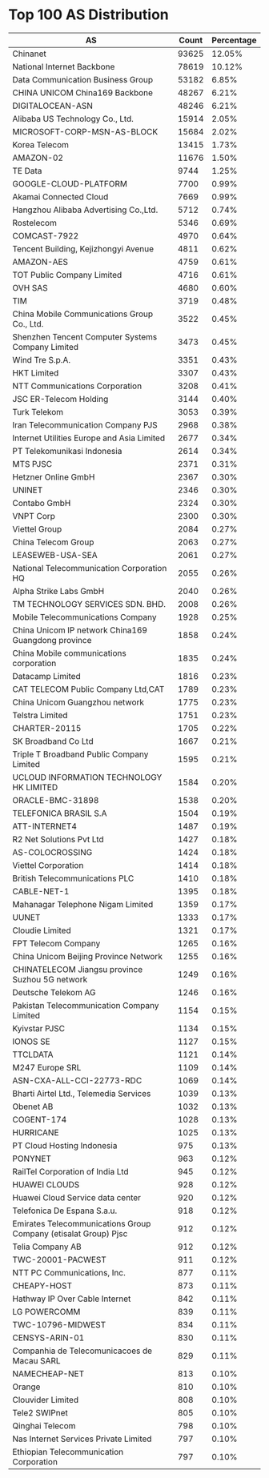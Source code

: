 # Top 100 AS Distribution
| AS | Count | Percentage |
|----|----|----|
| Chinanet | 93625 | 12.05% |
| National Internet Backbone | 78619 | 10.12% |
| Data Communication Business Group | 53182 | 6.85% |
| CHINA UNICOM China169 Backbone | 48267 | 6.21% |
| DIGITALOCEAN-ASN | 48246 | 6.21% |
| Alibaba US Technology Co., Ltd. | 15914 | 2.05% |
| MICROSOFT-CORP-MSN-AS-BLOCK | 15684 | 2.02% |
| Korea Telecom | 13415 | 1.73% |
| AMAZON-02 | 11676 | 1.50% |
| TE Data | 9744 | 1.25% |
| GOOGLE-CLOUD-PLATFORM | 7700 | 0.99% |
| Akamai Connected Cloud | 7669 | 0.99% |
| Hangzhou Alibaba Advertising Co.,Ltd. | 5712 | 0.74% |
| Rostelecom | 5346 | 0.69% |
| COMCAST-7922 | 4970 | 0.64% |
| Tencent Building, Kejizhongyi Avenue | 4811 | 0.62% |
| AMAZON-AES | 4759 | 0.61% |
| TOT Public Company Limited | 4716 | 0.61% |
| OVH SAS | 4680 | 0.60% |
| TIM | 3719 | 0.48% |
| China Mobile Communications Group Co., Ltd. | 3522 | 0.45% |
| Shenzhen Tencent Computer Systems Company Limited | 3473 | 0.45% |
| Wind Tre S.p.A. | 3351 | 0.43% |
| HKT Limited | 3307 | 0.43% |
| NTT Communications Corporation | 3208 | 0.41% |
| JSC ER-Telecom Holding | 3144 | 0.40% |
| Turk Telekom | 3053 | 0.39% |
| Iran Telecommunication Company PJS | 2968 | 0.38% |
| Internet Utilities Europe and Asia Limited | 2677 | 0.34% |
| PT Telekomunikasi Indonesia | 2614 | 0.34% |
| MTS PJSC | 2371 | 0.31% |
| Hetzner Online GmbH | 2367 | 0.30% |
| UNINET | 2346 | 0.30% |
| Contabo GmbH | 2324 | 0.30% |
| VNPT Corp | 2300 | 0.30% |
| Viettel Group | 2084 | 0.27% |
| China Telecom Group | 2063 | 0.27% |
| LEASEWEB-USA-SEA | 2061 | 0.27% |
| National Telecommunication Corporation HQ | 2055 | 0.26% |
| Alpha Strike Labs GmbH | 2040 | 0.26% |
| TM TECHNOLOGY SERVICES SDN. BHD. | 2008 | 0.26% |
| Mobile Telecommunications Company | 1928 | 0.25% |
| China Unicom IP network China169 Guangdong province | 1858 | 0.24% |
| China Mobile communications corporation | 1835 | 0.24% |
| Datacamp Limited | 1816 | 0.23% |
| CAT TELECOM Public Company Ltd,CAT | 1789 | 0.23% |
| China Unicom Guangzhou network | 1775 | 0.23% |
| Telstra Limited | 1751 | 0.23% |
| CHARTER-20115 | 1705 | 0.22% |
| SK Broadband Co Ltd | 1667 | 0.21% |
| Triple T Broadband Public Company Limited | 1595 | 0.21% |
| UCLOUD INFORMATION TECHNOLOGY HK LIMITED | 1584 | 0.20% |
| ORACLE-BMC-31898 | 1538 | 0.20% |
| TELEFONICA BRASIL S.A | 1504 | 0.19% |
| ATT-INTERNET4 | 1487 | 0.19% |
| R2 Net Solutions Pvt Ltd | 1427 | 0.18% |
| AS-COLOCROSSING | 1424 | 0.18% |
| Viettel Corporation | 1414 | 0.18% |
| British Telecommunications PLC | 1410 | 0.18% |
| CABLE-NET-1 | 1395 | 0.18% |
| Mahanagar Telephone Nigam Limited | 1359 | 0.17% |
| UUNET | 1333 | 0.17% |
| Cloudie Limited | 1321 | 0.17% |
| FPT Telecom Company | 1265 | 0.16% |
| China Unicom Beijing Province Network | 1255 | 0.16% |
| CHINATELECOM Jiangsu province Suzhou 5G network | 1249 | 0.16% |
| Deutsche Telekom AG | 1246 | 0.16% |
| Pakistan Telecommunication Company Limited | 1154 | 0.15% |
| Kyivstar PJSC | 1134 | 0.15% |
| IONOS SE | 1127 | 0.15% |
| TTCLDATA | 1121 | 0.14% |
| M247 Europe SRL | 1109 | 0.14% |
| ASN-CXA-ALL-CCI-22773-RDC | 1069 | 0.14% |
| Bharti Airtel Ltd., Telemedia Services | 1039 | 0.13% |
| Obenet AB | 1032 | 0.13% |
| COGENT-174 | 1028 | 0.13% |
| HURRICANE | 1025 | 0.13% |
| PT Cloud Hosting Indonesia | 975 | 0.13% |
| PONYNET | 963 | 0.12% |
| RailTel Corporation of India Ltd | 945 | 0.12% |
| HUAWEI CLOUDS | 928 | 0.12% |
| Huawei Cloud Service data center | 920 | 0.12% |
| Telefonica De Espana S.a.u. | 918 | 0.12% |
| Emirates Telecommunications Group Company (etisalat Group) Pjsc | 912 | 0.12% |
| Telia Company AB | 912 | 0.12% |
| TWC-20001-PACWEST | 911 | 0.12% |
| NTT PC Communications, Inc. | 877 | 0.11% |
| CHEAPY-HOST | 873 | 0.11% |
| Hathway IP Over Cable Internet | 842 | 0.11% |
| LG POWERCOMM | 839 | 0.11% |
| TWC-10796-MIDWEST | 834 | 0.11% |
| CENSYS-ARIN-01 | 830 | 0.11% |
| Companhia de Telecomunicacoes de Macau SARL | 829 | 0.11% |
| NAMECHEAP-NET | 813 | 0.10% |
| Orange | 810 | 0.10% |
| Clouvider Limited | 808 | 0.10% |
| Tele2 SWIPnet | 805 | 0.10% |
| Qinghai Telecom | 798 | 0.10% |
| Nas Internet Services Private Limited | 797 | 0.10% |
| Ethiopian Telecommunication Corporation | 797 | 0.10% |
